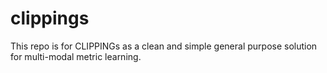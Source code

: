 # clippings

This repo is for CLIPPINGs as a clean and simple general purpose solution for multi-modal metric learning.
